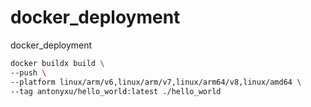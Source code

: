 # docker_deployment
docker_deployment

```bash
docker buildx build \
--push \
--platform linux/arm/v6,linux/arm/v7,linux/arm64/v8,linux/amd64 \
--tag antonyxu/hello_world:latest ./hello_world
```